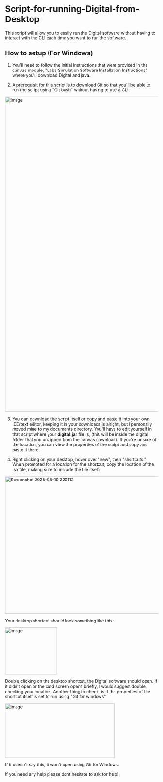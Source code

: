 # Script-for-running-Digital-from-Desktop
This script will allow you to easily run the Digital software without having to interact with the CLI each time you want to run the software. 

## How to setup (**For Windows**)
1. You'll need to follow the initial instructions that were provided in the canvas module, "Labs Simulation Software Installation Instructions" where you'll download Digital and java.
 
2. A prerequisit for this script is to download [Git](https://git-scm.com/downloads) so that you'll be able to run the script using "Git bash" without having to use a CLI.

<img width="1080" height="1037" alt="image" src="https://github.com/user-attachments/assets/7e73c925-a687-46a2-8823-0aa6d572dca3" />


3. You can download the script itself or copy and paste it into your own IDE/text editor, keeping it in your downloads is alright, but I personally moved mine to my documents directory. You'll have to edit yourself in that script where your **digital.jar** file is, (this will be inside the digital folder that you unzipped from the canvas download). If you're unsure of the location, you can view the properties of the script and copy and paste it there.

4. Right clicking on your desktop, hover over "new", then "shortcuts." When prompted for a location for the shortcut, copy the location of the .sh file, making sure to include the file itself:
<img width="615" height="452" alt="Screenshot 2025-08-19 220112" src="https://github.com/user-attachments/assets/a1d43d86-82ee-40ff-8c3e-125ab667a74b" />

Your desktop shortcut should look something like this:

<img width="171" height="154" alt="image" src="https://github.com/user-attachments/assets/92d13814-7e60-42f8-95e0-19ff0ad82e3a" />

Double clicking on the desktop shortcut, the Digital software should open. If it didn't open or the cmd screen opens briefly, I would suggest double checking your location. Another thing to check, is if the properties of the shortcut itself is set to run using "Git for windows"

<img width="362" height="179" alt="image" src="https://github.com/user-attachments/assets/5ebd3dc0-ff85-44b0-b48e-dddb92954406" />

If it doesn't say this, it won't open using Git for Windows.


If you need any help please dont hesitate to ask for help!
